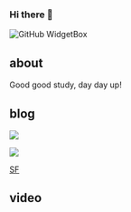 ### Hi there 👋

<!--
**yeying0827/yeying0827** is a ✨ _special_ ✨ repository because its `README.md` (this file) appears on your GitHub profile.

Here are some ideas to get you started:

- 🔭 I’m currently working on ...
- 🌱 I’m currently learning ...
- 👯 I’m looking to collaborate on ...
- 🤔 I’m looking for help with ...
- 💬 Ask me about ...
- 📫 How to reach me: ...
- 😄 Pronouns: ...
- ⚡ Fun fact: ...
-->

![GitHub WidgetBox](https://github-widgetbox.vercel.app/api/profile?username=yeying0827&data=followers,repositories,stars,commits)

## about
Good good study, day day up!

## blog
[![](https://www.cnblogs.com/images/logo.svg?v=2SMrXdIvlZwVoB1akyXm38WIKuTHVqvGD0CweV-B6cY)](https://www.cnblogs.com/beckyyyy/)

[![](https://lf3-cdn-tos.bytescm.com/obj/static/xitu_juejin_web/e08da34488b114bd4c665ba2fa520a31.svg)](https://juejin.cn/user/659362706635991)

[SF](https://segmentfault.com/u/beckyyyy)

## video
<!--[![](https://i0.hdslb.com/bfs/archive/c8fd97a40bf79f03e7b76cbc87236f612caef7b2.png)](https://space.bilibili.com/4518208)-->

